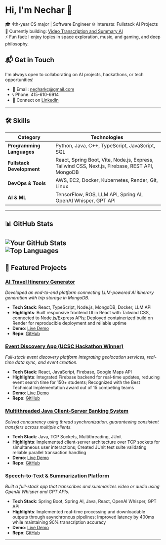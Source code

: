 # Hi, I'm Nechar 👋

🎓 4th-year CS major | Software Engineer 
🌐 Interests: Fullstack AI Projects  
🚀 Currently building: [Video Transcription and Summary AI](https://github.com/SpeedRelativity/Lecture-Summarizer---SPRINGBOOT-JAVA-PYTHON)  
⚡ Fun fact: I enjoy topics in space exploration, music, and gaming, and deep philosophy.

## 📬 Get in Touch
I'm always open to collaborating on AI projects, hackathons, or tech opportunities!  
- 📧 Email: [necharkc@gmail.com](mailto:necharkc@gmail.com)  
- 📞 Phone: 415-610-6914  
- 💬 Connect on [LinkedIn](https://linkedin.com/in/necharkc)  

---
## 🛠️ Skills
| **Category**              | **Technologies**                                                                 |
|---------------------------|----------------------------------------------------------------------------------|
| **Programming Languages**| Python, Java, C++, TypeScript, JavaScript, SQL                                   |
| **Fullstack Development** | React, Spring Boot, Vite, Node.js, Express, Tailwind CSS, Next.js, Firebase, REST API, MongoDB |
| **DevOps & Tools**       | AWS, EC2, Docker, Kubernetes, Render, Git, Linux                                |
| **AI & ML**              | TensorFlow, ROS, LLM API, Spring AI, OpenAI Whisper, GPT API                    |

---
## 📊 GitHub Stats
![Your GitHub Stats](https://github-readme-stats.vercel.app/api?username=speedrelativity&show_icons=true&theme=radical)  
![Top Languages](https://github-readme-stats.vercel.app/api/top-langs/?username=speedrelativity&layout=compact&theme=radical)
---

## 🚀 Featured Projects
### [AI Travel Itinerary Generator](https://github.com/speedrelativity/ai-travel-itinerary)
*Developed an end-to-end platform connecting LLM-powered AI itinerary generation with trip storage in MongoDB.*  
- **Tech Stack**: React, TypeScript, Node.js, MongoDB, Docker, LLM API  
- **Highlights**: Built responsive frontend UI in React with Tailwind CSS, connected to Node.js/Express APIs; Deployed containerized build on Render for reproducible deployment and reliable uptime  
- **Demo**: [Live Demo](https://yourproject1.com)  
- **Repo**: [GitHub](https://github.com/speedrelativity/ai-travel-itinerary)

### [Event Discovery App (UCSC Hackathon Winner)](https://github.com/speedrelativity/event-discovery-app)
*Full-stack event discovery platform integrating geolocation services, real-time data sync, and event creation.*  
- **Tech Stack**: React, JavaScript, Firebase, Google Maps API  
- **Highlights**: Integrated Firebase backend for real-time updates, reducing event search time for 150+ students; Recognized with the Best Technical Implementation award out of 15 competing teams  
- **Demo**: [Live Demo](https://yourproject2.com)  
- **Repo**: [GitHub](https://github.com/speedrelativity/event-discovery-app)

### [Multithreaded Java Client-Server Banking System](https://github.com/speedrelativity/banking-system)
*Solved concurrency using thread synchronization, guaranteeing consistent transfers across multiple clients.*  
- **Tech Stack**: Java, TCP Sockets, Multithreading, JUnit  
- **Highlights**: Implemented client-server architecture over TCP sockets for simultaneous user interactions; Created JUnit test suite validating reliable parallel transaction handling  
- **Demo**: [Live Demo](https://yourproject3.com)  
- **Repo**: [GitHub](https://github.com/speedrelativity/banking-system)

### [Speech-to-Text & Summarization Platform](https://github.com/speedrelativity/speech-to-text-platform)
*Built a full-stack app that transcribes and summarizes video or audio using OpenAI Whisper and GPT APIs.*  
- **Tech Stack**: Spring Boot, Spring AI, Java, React, OpenAI Whisper, GPT API  
- **Highlights**: Implemented real-time processing and downloadable outputs through asynchronous pipelines; Improved latency by 400ms while maintaining 90% transcription accuracy  
- **Demo**: [Live Demo](https://yourproject4.com)  
- **Repo**: [GitHub](https://github.com/speedrelativity/speech-to-text-platform)

---
